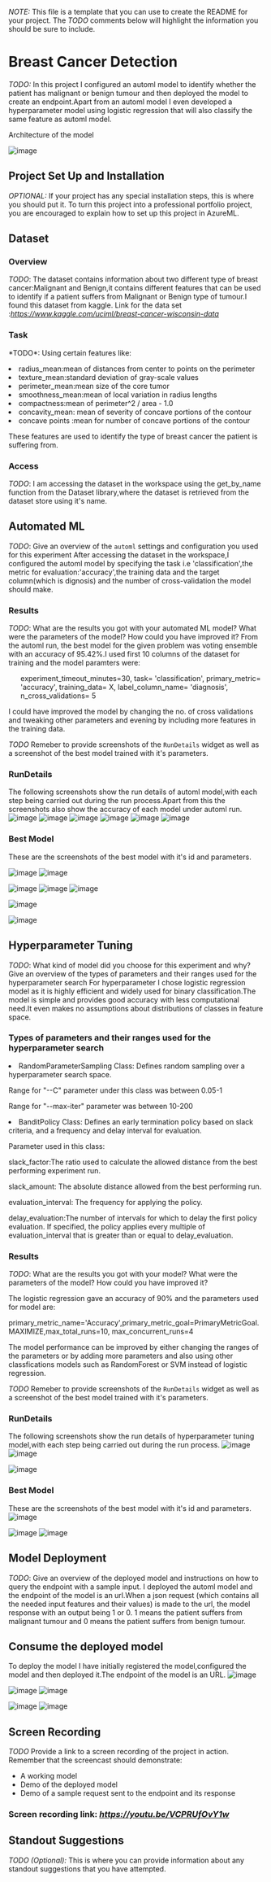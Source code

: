 *NOTE:* This file is a template that you can use to create the README for your project. The *TODO* comments below will highlight the information you should be sure to include.

# Breast Cancer Detection

*TODO:* In this project I configured an automl model to identify whether the patient has malignant or benign tumour and then deployed the model to create an endpoint.Apart
from an automl model I even developed a hyperparameter model using logistic regression that will also classify the same feature as automl model.

Architecture of the model

![image](https://user-images.githubusercontent.com/53776611/106390205-40d53880-640d-11eb-842f-f6e6a7843abe.png)



## Project Set Up and Installation
*OPTIONAL:* If your project has any special installation steps, this is where you should put it. To turn this project into a professional portfolio project, you are encouraged to explain how to set up this project in AzureML.

## Dataset

### Overview
*TODO*: The dataset contains information about two different type of breast cancer:Malignant and Benign,it contains different features that can be used to identify if a 
patient suffers from Malignant or Benign type of tumour.I found this dataset from kaggle. Link for the data set :<i>https://www.kaggle.com/uciml/breast-cancer-wisconsin-data</i>

### Task
<p> *TODO*: Using certain features like:</p>
<li>radius_mean:mean of distances from center to points on the perimeter</li>
<li>texture_mean:standard deviation of gray-scale values</li>
<li>perimeter_mean:mean size of the core tumor</li>
<li>smoothness_mean:mean of local variation in radius lengths</li>
<li>compactness:mean of perimeter^2 / area - 1.0</li>
<li>concavity_mean: mean of severity of concave portions of the contour</li>
<li>concave points :mean for number of concave portions of the contour</li>
<p>These features are used to identify the type of breast cancer the patient is suffering from.</p>

### Access
*TODO*: I am accessing the dataset in the workspace using the get_by_name function from the Dataset library,where the dataset is retrieved from the dataset store using it's name.

## Automated ML
*TODO*: Give an overview of the `automl` settings and configuration you used for this experiment
After accessing the dataset in the workspace,I configured the automl model by specifying the task i.e 'classification',the metric for evaluation:'accuracy',the training data
and the target column(which is dignosis) and the number of cross-validation the model should make.

### Results
*TODO*: What are the results you got with your automated ML model? What were the parameters of the model? How could you have improved it?
From the automl run, the best model for the given problem was voting ensemble with an accuracy of 95.42%.I used first 10 columns of the dataset for training and the model paramters were:
<ul>experiment_timeout_minutes=30,
    task= 'classification',
    primary_metric= 'accuracy',
    training_data= X,
    label_column_name= 'diagnosis',
    n_cross_validations= 5</ul>
 I could have improved the model by changing the no. of cross validations and tweaking other parameters and evening by including more features in the training data.


*TODO* Remeber to provide screenshots of the `RunDetails` widget as well as a screenshot of the best model trained with it's parameters.
### RunDetails
The following screenshots show the run details of automl model,with each step being carried out during the run process.Apart from this the screenshots also show the accuracy of each model under automl run.
![image](https://user-images.githubusercontent.com/53776611/106358172-650f1780-6330-11eb-8647-b018ed7d9050.png)
![image](https://user-images.githubusercontent.com/53776611/106388271-c227cd80-6403-11eb-86f7-86623f90b537.png)
![image](https://user-images.githubusercontent.com/53776611/106388303-dcfa4200-6403-11eb-9cd2-b5364deb0030.png)
![image](https://user-images.githubusercontent.com/53776611/106388316-eb485e00-6403-11eb-88bb-bb90c70ed802.png)
![image](https://user-images.githubusercontent.com/53776611/106388333-0024f180-6404-11eb-848a-529b875172cd.png)
![image](https://user-images.githubusercontent.com/53776611/106388915-965a1700-6406-11eb-8045-9f78bfadfa2c.png)


### Best Model
These are the screenshots of the best model with it's id and parameters.

![image](https://user-images.githubusercontent.com/53776611/106479686-99b9d500-64d0-11eb-97a2-dcec790126fc.png)
![image](https://user-images.githubusercontent.com/53776611/106479775-b2c28600-64d0-11eb-9314-800d3193d5cb.png)

![image](https://user-images.githubusercontent.com/53776611/106388934-ab36aa80-6406-11eb-99dc-808140d908e3.png)
![image](https://user-images.githubusercontent.com/53776611/106388960-d7eac200-6406-11eb-8add-efdc5def59aa.png)
![image](https://user-images.githubusercontent.com/53776611/106388978-ef29af80-6406-11eb-900e-60055496d2f5.png)

![image](https://user-images.githubusercontent.com/53776611/106358196-88d25d80-6330-11eb-8c47-dae2e5d2a274.png)

![image](https://user-images.githubusercontent.com/53776611/106359431-c63ae900-6338-11eb-8cfd-4054f5ce84fd.png)





## Hyperparameter Tuning
*TODO*: What kind of model did you choose for this experiment and why? Give an overview of the types of parameters and their ranges used for the hyperparameter search
For hyperparameter I chose logistic regression model as it is highly efficient and widely used for binary classification.The model is simple and provides good accuracy with less
computational need.It even makes no assumptions about distributions of classes in feature space.
### Types of parameters and their ranges used for the hyperparameter search
<li>RandomParameterSampling Class: Defines random sampling over a hyperparameter search space.</li>
<p> Range for "--C" parameter under this class was between 0.05-1</p>
<p> Range for "--max-iter" parameter was between 10-200</p>
<li>BanditPolicy Class: Defines an early termination policy based on slack criteria, and a frequency and delay interval for evaluation.</li>
<p>Parameter used in this class:</p>
<p>slack_factor:The ratio used to calculate the allowed distance from the best performing experiment run.</p>
<p>slack_amount: The absolute distance allowed from the best performing run.</p>
<p>evaluation_interval: The frequency for applying the policy.</p>
<p>delay_evaluation:The number of intervals for which to delay the first policy evaluation. If specified, the policy applies every multiple of evaluation_interval that is greater than or equal to delay_evaluation.</p>


### Results
*TODO*: What are the results you got with your model? What were the parameters of the model? How could you have improved it?
<p>The logistic regression gave an accuracy of 90% and the parameters used for model are:</p>
<p>primary_metric_name='Accuracy',primary_metric_goal=PrimaryMetricGoal.MAXIMIZE,max_total_runs=10, max_concurrent_runs=4</p>
<p>The model performance can be improved by either changing the ranges of the parameters or by adding more parameters and also using other classfications models such as
  RandomForest or SVM instead of logistic regression.</p>

*TODO* Remeber to provide screenshots of the `RunDetails` widget as well as a screenshot of the best model trained with it's parameters.
### RunDetails
The following screenshots show the run details of hyperparameter tuning model,with each step being carried out during the run process.
![image](https://user-images.githubusercontent.com/53776611/106389564-e7b7d580-6409-11eb-950e-8ff00ff590e8.png)
![image](https://user-images.githubusercontent.com/53776611/106389588-0d44df00-640a-11eb-95b7-ed2bc5be1d11.png)

![image](https://user-images.githubusercontent.com/53776611/106358568-0e570d00-6333-11eb-9af3-d69e45eb900d.png)
### Best Model
These are the screenshots of the best model with it's id and parameters.
![image](https://user-images.githubusercontent.com/53776611/106389606-28175380-640a-11eb-8e02-997b115497af.png)

![image](https://user-images.githubusercontent.com/53776611/106358596-38103400-6333-11eb-985a-d2c3c6ee372f.png)
![image](https://user-images.githubusercontent.com/53776611/106389624-382f3300-640a-11eb-8493-c8b26697d4c9.png)



## Model Deployment
*TODO*: Give an overview of the deployed model and instructions on how to query the endpoint with a sample input.
I deployed the automl model and the endpoint of the model is an url.When a json request (which contains all the needed input features and their values) is made to the url,
the model response with an output being 1 or 0. 1 means the patient suffers from malignant tumour and 0 means the patient suffers from benign tumour.

## Consume the deployed model
To deploy the model I have initially registered the model,configured the model and then deployed it.The endpoint of the model is an URL.
![image](https://user-images.githubusercontent.com/53776611/106389773-37e36780-640b-11eb-986f-9f837989324f.png)

![image](https://user-images.githubusercontent.com/53776611/106388216-87259a00-6403-11eb-9b19-80e18434b52d.png)
![image](https://user-images.githubusercontent.com/53776611/106388242-a6242c00-6403-11eb-9415-633bd13977b6.png)

![image](https://user-images.githubusercontent.com/53776611/106388152-2dbd6b00-6403-11eb-94a8-c95f0e4d7db6.png)
![image](https://user-images.githubusercontent.com/53776611/106388232-973d7980-6403-11eb-9844-b3a6890db231.png)


## Screen Recording
*TODO* Provide a link to a screen recording of the project in action. Remember that the screencast should demonstrate:
- A working model
- Demo of the deployed  model
- Demo of a sample request sent to the endpoint and its response
### Screen recording link: <i>https://youtu.be/VCPRUfOvY1w</i>

## Standout Suggestions
*TODO (Optional):* This is where you can provide information about any standout suggestions that you have attempted.
